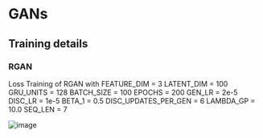 # GANs

## Training details 
### RGAN 
Loss Training of RGAN with 
FEATURE_DIM = 3
LATENT_DIM = 100
GRU_UNITS = 128
BATCH_SIZE = 100
EPOCHS = 200
GEN_LR = 2e-5
DISC_LR = 1e-5
BETA_1 = 0.5
DISC_UPDATES_PER_GEN = 6
LAMBDA_GP = 10.0
SEQ_LEN = 7

![image](https://github.com/user-attachments/assets/fb9e7f8b-ee0e-4978-a40e-8b5dd9b5eeaa)

